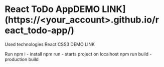 # React ToDo AppDEMO LINK](https://<your_account>.github.io/react_todo-app/)

Used technologies
React
CSS3
DEMO LINK

Run
npm i - install
npm run - starts project on localhost
npm run build - production build

